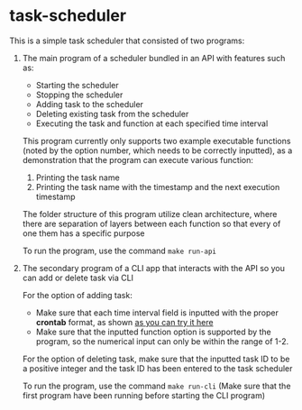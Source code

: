 # task-scheduler

This is a simple task scheduler that consisted of two programs:

1. The main program of a scheduler bundled in an API with features such as:
   * Starting the scheduler
   * Stopping the scheduler
   * Adding task to the scheduler
   * Deleting existing task from the scheduler
   * Executing the task and function at each specified time interval

    This program currently only supports two example executable functions (noted by the option number, which needs to be correctly inputted), as a demonstration that the program can execute various function:
      1. Printing the task name
      2. Printing the task name with the timestamp and the next execution timestamp

    The folder structure of this program utilize clean architecture, where there are separation of layers between each function so that every of one them has a specific purpose

    To run the program, use the command `make run-api`

2. The secondary program of a CLI app that interacts with the API so you can add or delete task via CLI

    For the option of adding task:
    - Make sure that each time interval field is inputted with the proper **crontab** format, as shown [as you can try it here](https://crontab.guru)
    - Make sure that the inputted function option is supported by the program, so the numerical input can only be within the range of 1-2.
    
    For the option of deleting task, make sure that the inputted task ID to be a positive integer and the task ID has been entered to the task scheduler
   
    To run the program, use the command `make run-cli` (Make sure that the first program have been running before starting the CLI program)

